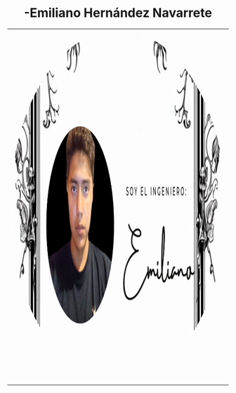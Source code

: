 <h1 align="center">-Emiliano Hernández Navarrete</h1>

<table>
  <tr>
    <td>
      <img src="Fondo.png" width="800" height="800" style="border-radius:50%;" alt="Fondo">
    </td>
  </tr>
</table>
